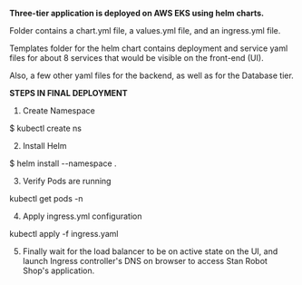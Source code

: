 **Three-tier application is deployed on AWS EKS using helm charts.**

Folder contains a chart.yml file, a values.yml file, and an ingress.yml file.

Templates folder for the helm chart contains deployment and service yaml files for about 8 services that would be visible on the front-end (UI).

Also, a few other yaml files for the backend, as well as for the Database tier.

**STEPS IN FINAL DEPLOYMENT**

1. Create Namespace

$ kubectl create ns <namespace>

2. Install Helm

$ helm install <helmreleasename> --namespace <namespace> .

3. Verify Pods are running

kubectl get pods -n <namespace>

4. Apply ingress.yml configuration

kubectl apply -f ingress.yaml

5. Finally wait for the load balancer to be on active state on the UI, and launch Ingress controller's DNS on browser to access Stan Robot Shop's application.
